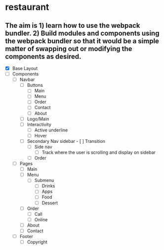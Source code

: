 # restaurant

## The aim is 1) learn how to use the webpack bundler. 2) Build modules and components using the webpack bundler so that it would be a simple matter of swapping out or modifying the components as desired.

- [x] Base Layout
- [ ] Components
    - [ ] Navbar
        - [ ] Buttons
            - [ ] Main
            - [ ] Menu
            - [ ] Order
            - [ ] Contact
            - [ ] About
        - [ ] Logo/Main
        - [ ] Interactivity
            - [ ] Active underline
            - [ ] Hover
        - [ ] Secondary Nav sidebar
                - [ ] Transition
            - [ ] Side nav
                - [ ] Track where the user is scrolling and display on sidebar
            - [ ] Order
    - [ ] Pages
        - [ ] Main
        - [ ] Menu
            - [ ] Submenu
                - [ ] Drinks
                - [ ] Apps
                - [ ] Food
                - [ ] Dessert
        - [ ] Order
            - [ ] Call
            - [ ] Online
        - [ ] About
        - [ ] Contact
    - [ ] Footer
        - [ ] Copyright
